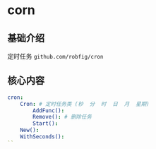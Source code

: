 # corn


## 基础介绍

定时任务
`github.com/robfig/cron`


## 核心内容
```yaml
cron:
    Cron: # 定时任务类 (秒  分  时  日  月  星期)
        AddFunc():
        Remove(): # 删除任务
        Start():
    New():
    WithSeconds():
``